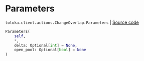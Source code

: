 # Parameters
`toloka.client.actions.ChangeOverlap.Parameters` | [Source code](https://github.com/Toloka/toloka-kit/blob/v1.2.0.post1/src/client/actions.py#L154)

```python
Parameters(
    self,
    *,
    delta: Optional[int] = None,
    open_pool: Optional[bool] = None
)
```

